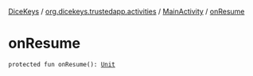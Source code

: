 [DiceKeys](../../index.md) / [org.dicekeys.trustedapp.activities](../index.md) / [MainActivity](index.md) / [onResume](./on-resume.md)

# onResume

`protected fun onResume(): `[`Unit`](https://kotlinlang.org/api/latest/jvm/stdlib/kotlin/-unit/index.html)